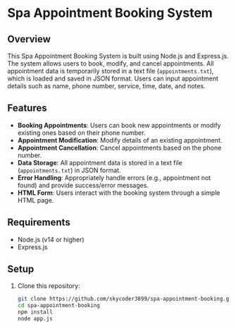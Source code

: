 # Spa Appointment Booking System

## Overview
This Spa Appointment Booking System is built using Node.js and Express.js. The system allows users to book, modify, and cancel appointments. All appointment data is temporarily stored in a text file (`appointments.txt`), which is loaded and saved in JSON format. Users can input appointment details such as name, phone number, service, time, date, and notes.

## Features
- **Booking Appointments**: Users can book new appointments or modify existing ones based on their phone number.
- **Appointment Modification**: Modify details of an existing appointment.
- **Appointment Cancellation**: Cancel appointments based on the phone number.
- **Data Storage**: All appointment data is stored in a text file (`appointments.txt`) in JSON format.
- **Error Handling**: Appropriately handle errors (e.g., appointment not found) and provide success/error messages.
- **HTML Form**: Users interact with the booking system through a simple HTML page.

## Requirements
- Node.js (v14 or higher)
- Express.js

## Setup

1. Clone this repository:
   ```bash
   git clone https://github.com/skycoder3899/spa-appointment-booking.git
   cd spa-appointment-booking
   npm install
   node app.js
